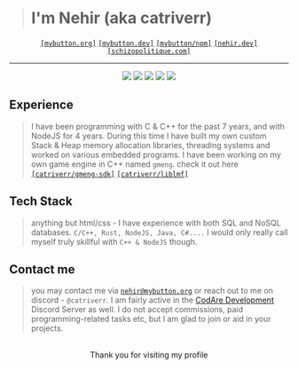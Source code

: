 > # I'm Nehir (aka catriverr)
<div align="center">
  <code><a href="https://www.mybutton.org">[mybutton.org]</a></code>
  <code><a href="https://mybutton.dev">[mybutton.dev]</a></code>
  <code><a href="https://www.npmjs.com/~cyberdevs">[mybutton/npm]</a></code>
  <code><a href="https://nehir.dev">[nehir.dev]</a></code>
  <code><a href="https://schizopolitique.com">[schizopolitique.com]</a></code><hr>
  <img src="https://komarev.com/ghpvc/?username=catriverr&color=red&label=visitor%20count##">
  <img src="https://fs.mybutton.dev/content/total_commits.svg">
  <img src="https://fs.mybutton.dev/content/lines_of_code.svg">
  <img src="https://fs.mybutton.dev/content/most_used_language.svg">
  <img src="https://allahcorp.com/status">
</div>

## Experience
> I have been programming with C & C++ for the past 7 years, and with NodeJS for 4 years.
> During this time I have built my own custom Stack & Heap memory allocation libraries,
> threading systems and worked on various embedded programs. I have been working on my own
> game engine in C++ named `gmeng`. check it out here [`[catriverr/gmeng-sdk]`](https://github.com/catriverr/gmeng-sdk) [`[catriverr/liblmf]`](https://github.com/catriverr/liblmf)

## Tech Stack
> anything but html/css - I have experience with both SQL and NoSQL databases.
> `C/C++, Rust, NodeJS, Java, C#....` I would only really call myself truly skillful with `C++ & NodeJS` though.

## Contact me
> you may contact me via [`nehir@mybutton.org`](mail://nehir@mybutton.org) or reach out to me on discord - `@catriverr`. I am fairly active in the [CodAre Development](https://discord.gg/codare) Discord Server as well. I do not accept commissions, paid programming-related tasks etc, but I am glad to join or aid in your projects.

<br>

<div align="center">
Thank you for visiting my profile
</div>
